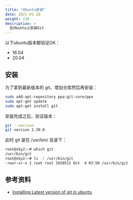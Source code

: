 ```yaml
---
title: "Ubuntu安装"
date: 2021-01-20
weight: 210
description: >
  在Ubuntu上安装Git
---
```


以下ubuntu版本都验证OK：

- 16.04
- 20.04

## 安装

为了拿到最新版本的 git，增加仓库然后再安装：

```bash
sudo add-apt-repository ppa:git-core/ppa
sudo apt-get update
sudo apt-get install git
```

安装完成之后，验证版本：

```bash
git --version
git version 2.30.0
```

此时 git 是在 /usr/bin/ 目录下：

```bash
root@sky2:~# which git
/usr/bin/git
root@sky2:~# ls -l /usr/bin/git
-rwxr-xr-x 1 root root 1920512 Oct  4 03:50 /usr/bin/git
```

## 参考资料

- [Installing Latest version of git in ubuntu](http://stackoverflow.com/questions/19109542/installing-latest-version-of-git-in-ubuntu)
